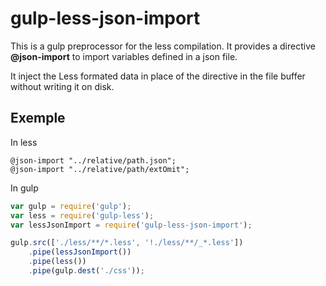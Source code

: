 # gulp-less-json-import

This is a gulp preprocessor for the less compilation. It provides a directive **@json-import** to import variables 
defined in a json file.

It inject the Less formated data in place of the directive in the file buffer without writing it on disk.

## Exemple

In less
```Less
@json-import "../relative/path.json";
@json-import "../relative/path/extOmit";
```

In gulp
```javascript
var gulp = require('gulp');
var less = require('gulp-less');
var lessJsonImport = require('gulp-less-json-import');

gulp.src(['./less/**/*.less', '!./less/**/_*.less'])
    .pipe(lessJsonImport())
    .pipe(less())
    .pipe(gulp.dest('./css'));
```
